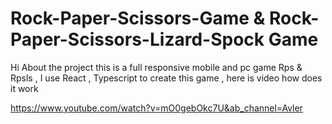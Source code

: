 # Rock-Paper-Scissors-Game & Rock-Paper-Scissors-Lizard-Spock Game

Hi About the project this is a full responsive mobile and pc game Rps & Rpsls ,
I use React , Typescript to create this game , here is video how does it work 

https://www.youtube.com/watch?v=mO0gebOkc7U&ab_channel=Avler
